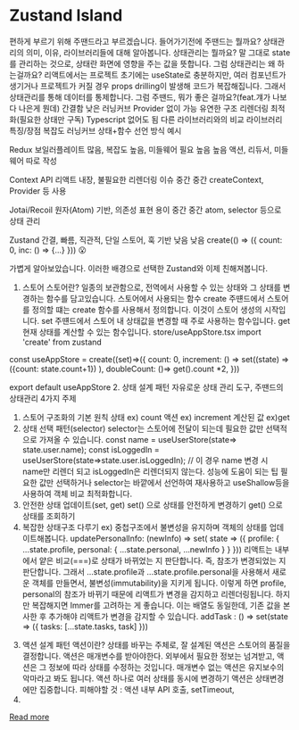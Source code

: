 # Zustand Island

편하게 부르기 위해 주땐드라고 부르겠습니다.
들어가기전에
주땐드는 뭘까요?
상태관리의 의미, 이유, 라이브러리들에 대해 알아봅니다.
상태관리는 뭘까요?
말 그대로 state를 관리하는 것으로, 상태란 화면에 영향을 주는 값을 뜻합니다.
그럼 상태관리는 왜 하는걸까요?
리액트에서는 프로젝트 초기에는 useState로 충분하지만, 여러 컴포넌트가 생기거나 프로젝트가 커질 경우 props drilling이 발생해 코드가 복잡해집니다. 그래서 상태관리를 통해 데이터를 통제합니다.
그럼 주땐드, 뭐가 좋은 걸까요?(feat.걔가 나보다 나은게 뭔데)
간결함
낮은 러닝커브
Provider 없이 가능
유연한 구조
리렌더링 최적화(필요한 상태만 구독)
Typescript 없어도 됨
다른 라이브러리와의 비교
라이브러리
특징/장점
복잡도
러닝커브
상태+함수 선언 방식 예시



Redux
보일러플레이트 많음, 복잡도 높음, 미들웨어 필요
높음
높음
액션, 리듀서, 미들웨어 따로 작성


Context API
리액트 내장, 불필요한 리렌더링 이슈
중간
중간
createContext, Provider 등 사용


Jotai/Recoil
원자(Atom) 기반, 의존성 표현 용이
중간
중간
atom, selector 등으로 상태 관리


Zustand
간결, 빠름, 직관적, 단일 스토어, 훅 기반
낮음
낮음
create(() => ({ count: 0, inc: () => {...} })) 😮


가볍게 알아보았습니다.
이러한 배경으로 선택한 Zustand와 이제 친해져봅니다.
1. 스토어
스토어란?
일종의 보관함으로, 전역에서 사용할 수 있는 상태와 그 상태를 변경하는 함수를 담고있습니다.
스토어에서 사용되는 함수
create 주떈드에서 스토어를 정의할 떄는 create 함수를 사용해서 정의합니다. 이것이 스토어 생성의 시작입니다.
set 주떈드에서 스토어 내 상태값을 변경할 때 주로 사용하는 함수입니다.
get 현재 상태를 계산할 수 있는 함수입니다.
store/useAppStore.tsx
import 'create' from zustand 

const useAppStore = create((set)=>({
    count: 0,
      increment: () => set((state) =>({count: state.count+1}) ),
      doubleCount: ()=> get().count *2,
}))

export default useAppStore
2. 상태 설계 패턴
자유로운 상태 관리 도구, 주땐드의 상태관리 4가지 주제
1) 스토어 구조화의 기본 원칙
상태  ex) count
액션 ex) increment
계산된 값 ex)get
2) 상태 선택 패턴(selector)
selector는 스토어에 전달이 되는데 필요한 값만 선택적으로 가져올 수 있습니다.
const name = useUserStore(state=> state.user.name);
const isLoggedIn = useUserStore(state=>state.user.isLoggedIn);
// 이 경우 name 변경 시 name만 리렌더 되고 isLoggedIn은 리렌더되지 않는다.
성능에 도움이 되는 팁 
필요한 값만 선택하거나 selector는 바깥에서 선언하여 재사용하고 useShallow등을 사용하여 객체 비교 최적화합니다.
3) 안전한 상태 업데이트(set, get)
set() 으로 상태를 안전하게 변경하기
get() 으로 상태를 조회하기
4) 복잡한 상태구조 다루기
ex) 중첩구조에서 불변성을 유지하며 객체의 상태를 업데이트해봅니다.
updatePersonalInfo: (newInfo) => set( state => ({
  profile: {
    ...state.profile,
    personal: {
        ...state.personal,
          ...newInfo
    }
  }
}))
리액트는 내부에서 얕은 비교(===)로 상태가 바뀌었는 지 판단합니다. 
즉, 참조가 변경되었는 지 판단합니다.
그래서 ...state.profile과 ...state.profile.personal을 사용해서 새로운 객체를 만들면서,
불변성(immutability)을 지키게 됩니다.
이렇게 하면 profile, personal의 참조가 바뀌기 때문에 리액트가 변경을 감지하고 리렌더링됩니다.
하지만 복잡해지면 Immer를 고려하는 게 좋습니다.
이는 배열도 동일한데, 기존 값을 본사한 후 추가해야 리액트가 변경을 감지할 수 있습니다.
addTask : () => set(state => ({
  tasks: [...state.tasks, task]
}))
3. 액션 설계 패턴
액션이란?
상태를 바꾸는 주체로, 잘 설계된 액션은 스토어의 품질을 결정합니다.
액션은 매개변수를 받아야한다.
외부에서 필요한 정보는 넘겨받고, 액션은 그 정보에 따라 상태를 수정하는 것입니다.
매개변수 없는 액션은 유지보수의 악마라고 봐도 됩니다.
액션 하나로 여러 상태를 동시에 변경하기
액션은 상태변경에만 집중합니다.
피해야할 것 : 액션 내부 API 호출, setTimeout, 
4.

[Read more](https://velog.io/@deepsea/Zustand-Island)